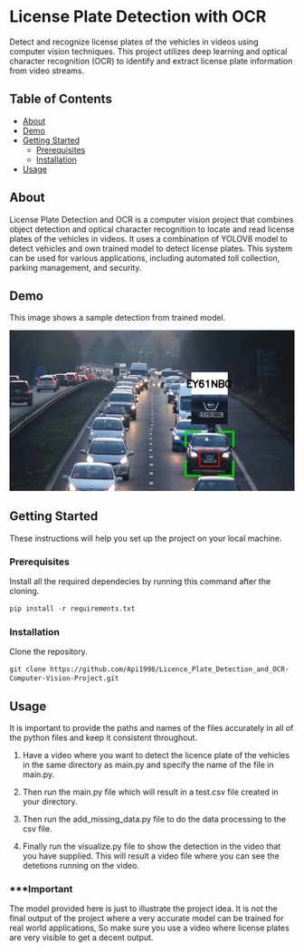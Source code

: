 # License Plate Detection with OCR



Detect and recognize license plates of the vehicles in videos using computer vision techniques. This project utilizes deep learning and optical character recognition (OCR) to identify and extract license plate information from video streams.

## Table of Contents

- [About](#about)
- [Demo](#demo)
- [Getting Started](#getting-started)
  - [Prerequisites](#prerequisites)
  - [Installation](#installation)
- [Usage](#usage)


## About

License Plate Detection and OCR is a computer vision project that combines object detection and optical character recognition to locate and read license plates of the vehicles in videos. It uses a combination of YOLOV8 model to detect vehicles and own trained model to detect license plates. This system can be used for various applications, including automated toll collection, parking management, and security.

## Demo

This image shows a sample detection from trained model.

![Sample Image](./Captured_licence_plate.png)

## Getting Started

These instructions will help you set up the project on your local machine.

### Prerequisites
Install all the required dependecies by running this command after the cloning.
```python
pip install -r requirements.txt
```

### Installation

Clone the repository.

```shell
git clone https://github.com/Api1998/Licence_Plate_Detection_and_OCR-Computer-Vision-Project.git
```
## Usage

It is important to provide the paths and names of the files accurately in all of the python files and keep it consistent throughout.

1. Have a video where you want to detect the licence plate of the vehicles in the same directory as main.py and specify the name of the file in main.py.

2. Then run the main.py file which will result in a test.csv file created in your directory.
3. Then run the add_missing_data.py file to do the data processing to the csv file.
4. Finally run the visualize.py file to show the detection in the video that you have supplied. This will result a video file where you can see the detetions running on the video.

### ***Important
The model provided here is just to illustrate the project idea. It is not the final output of the project where a very accurate model can be trained for real world applications,
So make sure you use a video where license plates are very visible to get a decent output.
   
